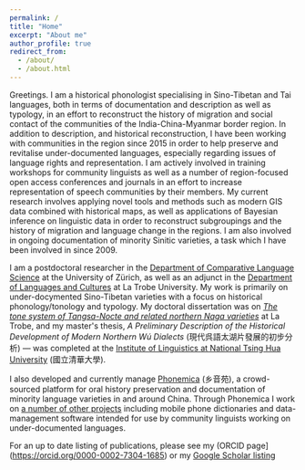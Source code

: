 ```yaml
---
permalink: /
title: "Home"
excerpt: "About me"
author_profile: true
redirect_from: 
  - /about/
  - /about.html
---
```


Greetings. I am a historical phonologist specialising in Sino-Tibetan and Tai languages, both in terms of documentation and description as well as typology, in an effort to reconstruct the history of migration and social contact of the communities of the India-China-Myanmar border region. In addition to description, and historical reconstruction, I have been working with communities in the region since 2015 in order to help preserve and revitalise under-documented languages, especially regarding  issues of language rights and representation. I am actively involved in training workshops for community linguists as well as a number of region-focused open access conferences and journals in an effort to increase representation of speech communities by their members. My current research involves applying novel tools and methods such as modern GIS data combined with historical maps, as well as applications of Bayesian inference on linguistic data in order to reconstruct subgroupings and the history of migration and language change in the regions. I am also involved in ongoing documentation of minority Sinitic varieties, a task which I have been involved in since 2009.

I am a postdoctoral researcher in the [Department of Comparative Language Science](https://www.comparativelinguistics.uzh.ch/en.html) at the University of Zürich, as well as an adjunct in the [Department of Languages and Cultures]([https://www.latrobe.edu.au/languages-and-linguistics](https://www.latrobe.edu.au/languages-and-cultures)) at La Trobe University. My work is primarily on under-docymented Sino-Tibetan varieties with a focus on historical phonology/tonology and typology. My doctoral dissertation was on [_The tone system of Tangsa-Nocte and related northern Naga varieties_](http://arrow.latrobe.edu.au:8080/vital/access/manager/Repository/latrobe:43159) at La Trobe, and my master's thesis, _A Preliminary Description of the Historical Development of Modern Northern Wú Dialects_ (現代呉語太湖片發展的初步分析) — was completed at the [Institute of Linguistics at National Tsing Hua University](http://www.ling.nthu.edu.tw/bin/home.php) (國立清華大學).

I also developed and currently manage [Phonemica](http://phonemica.net) (乡音苑), a crowd-sourced platform for oral history preservation and documentation of minority language varieties in and around China. Through Phonemica I work on [a number of other projects](https://github.com/phonemica) including mobile phone dictionaries and data-management software intended for use by community linguists working on under-documented languages.

For an up to date listing of publications, please see my (ORCID page](https://orcid.org/0000-0002-7304-1685) or my [Google Scholar listing](https://scholar.google.com/citations?user=uYZH1joAAAAJ&hl=en&oi=sra)
